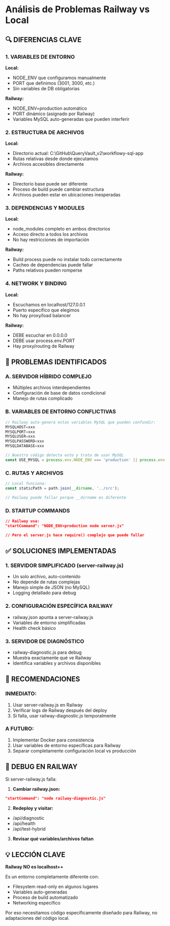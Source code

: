 # Análisis de Problemas Railway vs Local

## 🔍 DIFERENCIAS CLAVE

### 1. VARIABLES DE ENTORNO
**Local:**
- NODE_ENV que configuramos manualmente
- PORT que definimos (3001, 3000, etc.)
- Sin variables de DB obligatorias

**Railway:**
- NODE_ENV=production automático
- PORT dinámico (asignado por Railway)
- Variables MySQL auto-generadas que pueden interferir

### 2. ESTRUCTURA DE ARCHIVOS
**Local:**
- Directorio actual: C:\GitHub\QueryVault_v2\workflowy-sql-app
- Rutas relativas desde donde ejecutamos
- Archivos accesibles directamente

**Railway:**
- Directorio base puede ser diferente
- Proceso de build puede cambiar estructura
- Archivos pueden estar en ubicaciones inesperadas

### 3. DEPENDENCIAS Y MODULES
**Local:**
- node_modules completo en ambos directorios
- Acceso directo a todos los archivos
- No hay restricciones de importación

**Railway:**
- Build process puede no instalar todo correctamente
- Cacheo de dependencias puede fallar
- Paths relativos pueden romperse

### 4. NETWORK Y BINDING
**Local:**
- Escuchamos en localhost/127.0.0.1
- Puerto específico que elegimos
- No hay proxy/load balancer

**Railway:**
- DEBE escuchar en 0.0.0.0
- DEBE usar process.env.PORT
- Hay proxy/routing de Railway

## 🚨 PROBLEMAS IDENTIFICADOS

### A. SERVIDOR HÍBRIDO COMPLEJO
- Múltiples archivos interdependientes
- Configuración de base de datos condicional
- Manejo de rutas complicado

### B. VARIABLES DE ENTORNO CONFLICTIVAS
```javascript
// Railway auto-genera estas variables MySQL que pueden confundir:
MYSQLHOST=xxx
MYSQLPORT=xxx
MYSQLUSER=xxx
MYSQLPASSWORD=xxx
MYSQLDATABASE=xxx

// Nuestro código detecta esto y trata de usar MySQL
const USE_MYSQL = process.env.NODE_ENV === 'production' || process.env.USE_MYSQL === 'true';
```

### C. RUTAS Y ARCHIVOS
```javascript
// Local funciona:
const staticPath = path.join(__dirname, '../src');

// Railway puede fallar porque __dirname es diferente
```

### D. STARTUP COMMANDS
```json
// Railway usa:
"startCommand": "NODE_ENV=production node server.js"

// Pero el server.js hace require() complejo que puede fallar
```

## ✅ SOLUCIONES IMPLEMENTADAS

### 1. SERVIDOR SIMPLIFICADO (server-railway.js)
- Un solo archivo, auto-contenido
- No depende de rutas complejas
- Manejo simple de JSON (no MySQL)
- Logging detallado para debug

### 2. CONFIGURACIÓN ESPECÍFICA RAILWAY
- railway.json apunta a server-railway.js
- Variables de entorno simplificadas
- Health check básico

### 3. SERVIDOR DE DIAGNÓSTICO
- railway-diagnostic.js para debug
- Muestra exactamente qué ve Railway
- Identifica variables y archivos disponibles

## 🎯 RECOMENDACIONES

### INMEDIATO:
1. Usar server-railway.js en Railway
2. Verificar logs de Railway después del deploy
3. Si falla, usar railway-diagnostic.js temporalmente

### A FUTURO:
1. Implementar Docker para consistencia
2. Usar variables de entorno específicas para Railway
3. Separar completamente configuración local vs producción

## 🔧 DEBUG EN RAILWAY

Si server-railway.js falla:

1. **Cambiar railway.json:**
```json
"startCommand": "node railway-diagnostic.js"
```

2. **Redeploy y visitar:**
- /api/diagnostic
- /api/health
- /api/test-hybrid

3. **Revisar qué variables/archivos faltan**

## 💡 LECCIÓN CLAVE

**Railway NO es localhost++**

Es un entorno completamente diferente con:
- Filesystem read-only en algunos lugares
- Variables auto-generadas
- Proceso de build automatizado
- Networking específico

Por eso necesitamos código específicamente diseñado para Railway, no adaptaciones del código local.